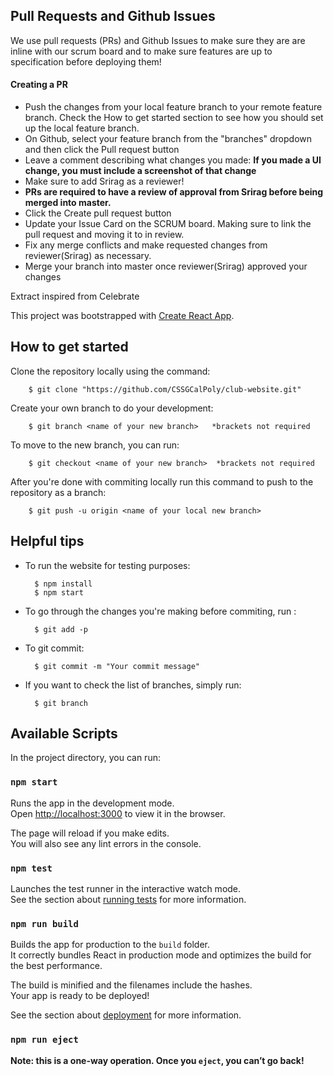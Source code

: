 

## Pull Requests and Github Issues
We use pull requests (PRs) and Github Issues to make sure they are are inline with our scrum board and to make sure features are up to specification before deploying them!
#### Creating a PR
- Push the changes from your local feature branch to your remote feature branch. Check the How to get started section to see how you should set up the local feature branch.
- On Github, select your feature branch from the "branches" dropdown and then click the Pull request button
- Leave a comment describing what changes you made: 
          **If you made a UI change, you must include a screenshot of that change**
- Make sure to add Srirag as a reviewer!
- **PRs are required to have a review of approval from Srirag before being merged into master.**
- Click the Create pull request button
- Update your Issue Card on the SCRUM board. Making sure to link the pull request and moving it to in review.
- Fix any merge conflicts and make requested changes from reviewer(Srirag) as necessary.
- Merge your branch into master once reviewer(Srirag) approved your changes
 

Extract inspired from Celebrate

This project was bootstrapped with [Create React App](https://github.com/facebook/create-react-app).

## How to get started
Clone the repository locally using the command:

        $ git clone "https://github.com/CSSGCalPoly/club-website.git"

Create your own branch to do your development:

        $ git branch <name of your new branch>   *brackets not required

To move to the new branch, you can run:

        $ git checkout <name of your new branch>  *brackets not required

After you're done with commiting locally run this command to push to the repository as a branch:

        $ git push -u origin <name of your local new branch>
        

 
## Helpful tips 
- To run the website for testing purposes:

        $ npm install 
        $ npm start

- To go through the changes you're making before commiting, run :

        $ git add -p

- To git commit:

        $ git commit -m "Your commit message"
        
- If you want to check the list of branches, simply run:

        $ git branch
        
        
## Available Scripts

In the project directory, you can run:

### `npm start`

Runs the app in the development mode.<br />
Open [http://localhost:3000](http://localhost:3000) to view it in the browser.

The page will reload if you make edits.<br />
You will also see any lint errors in the console.

### `npm test`

Launches the test runner in the interactive watch mode.<br />
See the section about [running tests](https://facebook.github.io/create-react-app/docs/running-tests) for more information.

### `npm run build`

Builds the app for production to the `build` folder.<br />
It correctly bundles React in production mode and optimizes the build for the best performance.

The build is minified and the filenames include the hashes.<br />
Your app is ready to be deployed!

See the section about [deployment](https://facebook.github.io/create-react-app/docs/deployment) for more information.

### `npm run eject`

**Note: this is a one-way operation. Once you `eject`, you can’t go back!**
